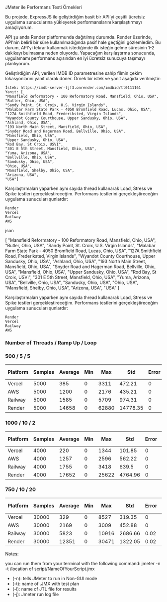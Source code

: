 


JMeter ile Performans Testi Örnekleri

Bu projede, ExpressJS ile geliştirdiğim basit bir API'yi çeşitli ücretsiz uygulama sunucularına yükleyerek performanslarını karşılaştırmayı amaçlıyorum.

API şu anda Render platformunda dağıtılmış durumda. Render üzerinde, API'nin belirli bir süre kullanılmadığında pasif hale geçtiğini gözlemledim. Bu durum, API'yi tekrar kullanmak istediğimde ilk isteğin gelme süresinin 1-2 dakikayı bulmasına neden oluyordu. Yapacağım karşılaştırma sonucunda, uygulamamı performans açısından en iyi ücretsiz sunucuya taşımayı planlıyorum.

Geliştirdiğim API, verilen IMDB ID parametresine sahip filmin çekim lokasyonlarını yanıt olarak döner. Örnek bir istek ve yanıt aşağıda verilmiştir:

    İstek: https://imdb-server-ljf3.onrender.com/imdbid/tt0111161
    Yanıt: [
    "Mansfield Reformatory - 100 Reformatory Road, Mansfield, Ohio, USA",
    "Butler, Ohio, USA",
    "Sandy Point, St. Croix, U.S. Virgin Islands",
    "Malabar Farm State Park - 4050 Bromfield Road, Lucas, Ohio, USA",
    "127A Smithfield Road, Frederiksted, Virgin Islands",
    "Wyandot County Courthouse, Upper Sandusky, Ohio, USA",
    "Ashland, Ohio, USA",
    "193 North Main Street, Mansfield, Ohio, USA",
    "Snyder Road and Hagerman Road, Bellville, Ohio, USA",
    "Mansfield, Ohio, USA",
    "Upper Sandusky, Ohio, USA",
    "Rod Bay, St Croix, USVI",
    "301 E 5th Street, Mansfield, Ohio, USA",
    "Yuma, Arizona, USA",
    "Bellville, Ohio, USA",
    "Sandusky, Ohio, USA",
    "Ohio, USA",
    "Mansfield, Shelby, Ohio, USA",
    "Arizona, USA",
    "USA"]


Karşılaştırmaları yaparken aynı sayıda thread kullanarak Load, Stress ve Spike testleri gerçekleştireceğim. Performans testlerini gerçekleştireceğim uygulama sunucuları şunlardır:

    Render
    Vercel
    Railway
    AWS

json

[
    "Mansfield Reformatory - 100 Reformatory Road, Mansfield, Ohio, USA",
    "Butler, Ohio, USA",
    "Sandy Point, St. Croix, U.S. Virgin Islands",
    "Malabar Farm State Park - 4050 Bromfield Road, Lucas, Ohio, USA",
    "127A Smithfield Road, Frederiksted, Virgin Islands",
    "Wyandot County Courthouse, Upper Sandusky, Ohio, USA",
    "Ashland, Ohio, USA",
    "193 North Main Street, Mansfield, Ohio, USA",
    "Snyder Road and Hagerman Road, Bellville, Ohio, USA",
    "Mansfield, Ohio, USA",
    "Upper Sandusky, Ohio, USA",
    "Rod Bay, St Croix, USVI",
    "301 E 5th Street, Mansfield, Ohio, USA",
    "Yuma, Arizona, USA",
    "Bellville, Ohio, USA",
    "Sandusky, Ohio, USA",
    "Ohio, USA",
    "Mansfield, Shelby, Ohio, USA",
    "Arizona, USA",
    "USA"
]

Karşılaştırmaları yaparken aynı sayıda thread kullanarak Load, Stress ve Spike testleri gerçekleştireceğim. Performans testlerini gerçekleştireceğim uygulama sunucuları şunlardır:

    Render
    Vercel
    Railway
    AWS
    
### Number of Threads / Ramp Up / Loop 
###  500 / 5 / 5
| Platform|Samples|Average|Min|Max|Std|Error|Throughput|Total Sec |
|---|---|---|---|---|---|---|---|---|
| Vercel  |   5000   | 385  |  0 | 3311  | 472.21  |  0 | 521.5  | 9|
| AWS     |  5000    | 1200 | 0  | 2176  |  435.21 |  0 | 303.3  | 16|
| Railway |   5000   |1585|0|5709|974.31|0|228.1| 21|
| Render  |  5000    |14658|0|62880|14778.35|0|33.1|150|

### 1000 / 10 / 2
| Platform|Samples|Average|Min|Max|Std|Error|Throughput|Total Sec |
|---|---|---|---|---|---|---|---|---|
| Vercel  |   4000   | 220  |  0 | 1344  | 101.85  |  0 | 370| 11|
| AWS     |  4000    | 1257 | 0  | 2596  |  562.22 |  0 | 277.7  | 14|
| Railway |   4000   |1755|0|3418|639.5|0|227.8| 17|
| Render  |  4000    |17652|0|25622|4764.96|0|49.6|81|

### 750 / 10 / 20
| Platform|Samples|Average|Min|Max|Std|Error|Throughput|Total Sec |
|---|---|---|---|---|---|---|---|---|
| Vercel  |   30000   | 329  |  0 | 8527  | 319.35  |  0 | 992.6| 30|
| AWS     |  30000    | 2169 | 0  | 3009  |  452.88 |  0 | 311.4  | 96|
| Railway |   30000   |5823|0|10916|2686.66|0.02|116.4| 258|
| Render  |  30000    |12351|0|30471|1322.05|0.02|59.6|503|









Notes:


you can run them from your terminal with the following command: jmeter -n -t /location of script/NameOfYourScript.jmx 

 -   (-n): tells JMeter to run in Non-GUI mode
 -   (-t): name of .JMX with test plan
 -   (-l): name of JTL file for results
 -   (-j): Jmeter run log file
